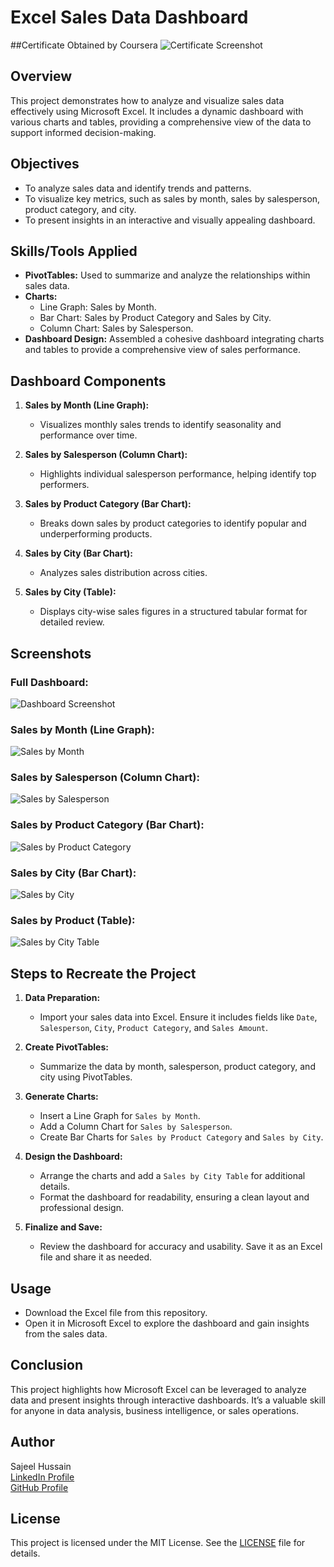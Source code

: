 # Excel Sales Data Dashboard  
##Certificate Obtained by Coursera
![Certificate Screenshot](![[image](https://github.com/user-attachments/assets/3f853211-b5ed-44a6-bf35-e2ab51ccea18](https://www.coursera.org/account/accomplishments/verify/TDK8HRHYQO3R))
) 
## Overview  
This project demonstrates how to analyze and visualize sales data effectively using Microsoft Excel. It includes a dynamic dashboard with various charts and tables, providing a comprehensive view of the data to support informed decision-making.  

## Objectives  
- To analyze sales data and identify trends and patterns.  
- To visualize key metrics, such as sales by month, sales by salesperson, product category, and city.  
- To present insights in an interactive and visually appealing dashboard.  

## Skills/Tools Applied  
- **PivotTables:** Used to summarize and analyze the relationships within sales data.  
- **Charts:**  
  - Line Graph: Sales by Month.  
  - Bar Chart: Sales by Product Category and Sales by City.  
  - Column Chart: Sales by Salesperson.  
- **Dashboard Design:** Assembled a cohesive dashboard integrating charts and tables to provide a comprehensive view of sales performance.  

## Dashboard Components  
1. **Sales by Month (Line Graph):**  
   - Visualizes monthly sales trends to identify seasonality and performance over time.  

2. **Sales by Salesperson (Column Chart):**  
   - Highlights individual salesperson performance, helping identify top performers.  

3. **Sales by Product Category (Bar Chart):**  
   - Breaks down sales by product categories to identify popular and underperforming products.  

4. **Sales by City (Bar Chart):**  
   - Analyzes sales distribution across cities.  

5. **Sales by City (Table):**  
   - Displays city-wise sales figures in a structured tabular format for detailed review.  

## Screenshots  
### Full Dashboard:  
![Dashboard Screenshot](![image](https://github.com/user-attachments/assets/3f853211-b5ed-44a6-bf35-e2ab51ccea18)
)  

### Sales by Month (Line Graph):  
![Sales by Month](![image](https://github.com/user-attachments/assets/2ebba8fb-0721-408c-b36e-87abe3e3cebc)
)  

### Sales by Salesperson (Column Chart):  
![Sales by Salesperson](![image](https://github.com/user-attachments/assets/654df0a7-4e43-4de3-966c-832d594eeeb2)
)  

### Sales by Product Category (Bar Chart):  
![Sales by Product Category](![image](https://github.com/user-attachments/assets/57694793-4ea9-4d84-a0e7-0dfc562faf74)
)  

### Sales by City (Bar Chart):  
![Sales by City](![image](https://github.com/user-attachments/assets/bc6f2032-4c02-4bac-b25c-a3700c474492)
)  

### Sales by Product (Table):  
![Sales by City Table](![image](https://github.com/user-attachments/assets/8aa286f5-0507-41f3-91f6-f5d3699f5d19)
)  

## Steps to Recreate the Project  
1. **Data Preparation:**  
   - Import your sales data into Excel. Ensure it includes fields like `Date`, `Salesperson`, `City`, `Product Category`, and `Sales Amount`.  

2. **Create PivotTables:**  
   - Summarize the data by month, salesperson, product category, and city using PivotTables.  

3. **Generate Charts:**  
   - Insert a Line Graph for `Sales by Month`.  
   - Add a Column Chart for `Sales by Salesperson`.  
   - Create Bar Charts for `Sales by Product Category` and `Sales by City`.  

4. **Design the Dashboard:**  
   - Arrange the charts and add a `Sales by City Table` for additional details.  
   - Format the dashboard for readability, ensuring a clean layout and professional design.  

5. **Finalize and Save:**  
   - Review the dashboard for accuracy and usability. Save it as an Excel file and share it as needed.  

## Usage  
- Download the Excel file from this repository.  
- Open it in Microsoft Excel to explore the dashboard and gain insights from the sales data.  

## Conclusion  
This project highlights how Microsoft Excel can be leveraged to analyze data and present insights through interactive dashboards. It’s a valuable skill for anyone in data analysis, business intelligence, or sales operations.  

## Author  
Sajeel Hussain  
[LinkedIn Profile](https://www.linkedin.com/in/your-linkedin-profile)  
[GitHub Profile](https://github.com/your-github-profile)  


## License  
This project is licensed under the MIT License. See the [LICENSE](LICENSE) file for details.  
